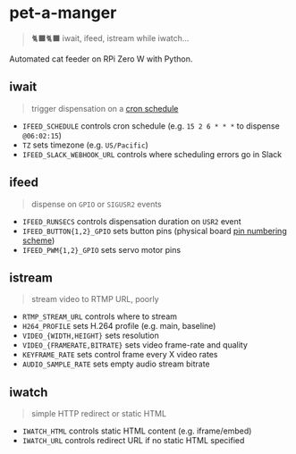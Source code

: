# pet-a-manger
> 🐈‍⬛🐈‍⬛ iwait, ifeed, istream while iwatch...

Automated cat feeder on RPi Zero W with Python.

## iwait
> trigger dispensation on a [cron schedule](https://pkg.go.dev/github.com/robfig/cron)

* `IFEED_SCHEDULE` controls cron schedule (e.g. `15 2 6 * * *` to dispense `@06:02:15`)
* `TZ` sets timezone (e.g. `US/Pacific`)
* `IFEED_SLACK_WEBHOOK_URL` controls where scheduling errors go in Slack


## ifeed
> dispense on `GPIO` or `SIGUSR2` events

* `IFEED_RUNSECS` controls dispensation duration on `USR2` event
* `IFEED_BUTTON{1,2}_GPIO` sets button pins (physical board [pin numbering scheme](https://pinout.xyz/))
* `IFEED_PWM{1,2}_GPIO` sets servo motor pins


## istream
> stream video to RTMP URL, poorly

* `RTMP_STREAM_URL` controls where to stream
* `H264_PROFILE` sets H.264 profile (e.g. main, baseline)
* `VIDEO_{WIDTH,HEIGHT}` sets resolution
* `VIDEO_{FRAMERATE,BITRATE}` sets video frame-rate and quality
* `KEYFRAME_RATE` sets control frame every X video rates
* `AUDIO_SAMPLE_RATE` sets empty audio stream bitrate


## iwatch
> simple HTTP redirect or static HTML

* `IWATCH_HTML` controls static HTML content (e.g. iframe/embed)
* `IWATCH_URL` controls redirect URL if no static HTML specified
